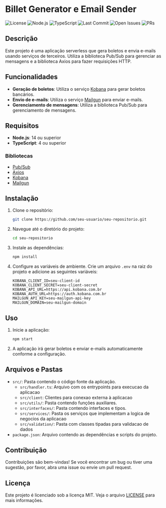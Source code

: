 # Billet Generator e Email Sender

![License](https://img.shields.io/badge/license-MIT-blue.svg)
![Node.js](https://img.shields.io/badge/Node.js-%3E%3D14-brightgreen.svg)
![TypeScript](https://img.shields.io/badge/TypeScript-%3E%3D4-blue.svg)
![Last Commit](https://img.shields.io/github/last-commit/andersonRocha091/bank-billet-generator.svg)
![Open Issues](https://img.shields.io/github/issues/andersonRocha091/bank-billet-generator.svg)
![PRs](https://img.shields.io/github/issues-pr/andersonRocha091/bank-billet-generator.svg)

## Descrição

Este projeto é uma aplicação serverless que gera boletos e envia e-mails usando serviços de terceiros. Utiliza a biblioteca Pub/Sub para gerenciar as mensagens e a biblioteca Axios para fazer requisições HTTP.

## Funcionalidades

- **Geração de boletos**: Utiliza o serviço [Kobana](https://www.kobana.com.br) para gerar boletos bancários.
- **Envio de e-mails**: Utiliza o serviço [Mailgun](https://www.mailgun.com) para enviar e-mails.
- **Gerenciamento de mensagens**: Utiliza a biblioteca Pub/Sub para gerenciamento de mensagens.

## Requisitos

- **Node.js**: 14 ou superior
- **TypeScript**: 4 ou superior

### Bibliotecas

- [Pub/Sub](https://cloud.google.com/pubsub)
- [Axios](https://axios-http.com)
- [Kobana](https://www.kobana.com.br)
- [Mailgun](https://www.mailgun.com)

## Instalação

1. Clone o repositório:

    ```bash
    git clone https://github.com/seu-usuario/seu-repositorio.git
    ```

2. Navegue até o diretório do projeto:

    ```bash
    cd seu-repositorio
    ```

3. Instale as dependências:

    ```bash
    npm install
    ```

4. Configure as variáveis de ambiente. Crie um arquivo `.env` na raiz do projeto e adicione as seguintes variáveis:

    ```env
    KOBANA_CLIENT_ID=seu-client-id
    KOBANA_CLIENT_SECRET=seu-client-secret
    KOBANA_API_URL=https://api.kobana.com.br
    KOBANA_AUTH_URL=https://auth.kobana.com.br
    MAILGUN_API_KEY=seu-mailgun-api-key
    MAILGUN_DOMAIN=seu-mailgun-domain
    ```

## Uso

1. Inicie a aplicação:

    ```bash
    npm start
    ```

2. A aplicação irá gerar boletos e enviar e-mails automaticamente conforme a configuração.

## Arquivos e Pastas

- `src/`: Pasta contendo o código fonte da aplicação.
  - `src/handler.ts`: Arquivo com os entrypoints para execucao da aplicacao
  - `src/client`: Clientes para conexao externa à aplicacao
  - `src/utils/`: Pasta contendo funções auxiliares.
  - `src/interfaces/`: Pasta contendo interfaces e tipos.
  - `src/services/`: Pasta os serviços que implementam a logica de negocios da aplicacao
  - `src/validation/`: Pasta com classes tipadas para validacao de dados
- `package.json`: Arquivo contendo as dependências e scripts do projeto.

## Contribuição

Contribuições são bem-vindas! Se você encontrar um bug ou tiver uma sugestão, por favor, abra uma issue ou envie um pull request.

## Licença

Este projeto é licenciado sob a licença MIT. Veja o arquivo [LICENSE](./LICENSE) para mais informações.

